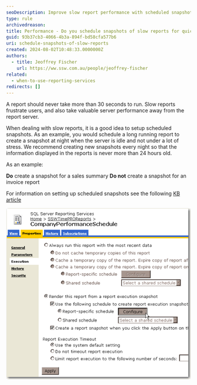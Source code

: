 ```yaml
---
seoDescription: Improve slow report performance with scheduled snapshots; create nightly backups for fast, fresh data access.
type: rule
archivedreason:
title: Performance - Do you schedule snapshots of slow reports for quicker access?
guid: 93b37cb3-4066-4b3a-894f-bd58cfa577b6
uri: schedule-snapshots-of-slow-reports
created: 2024-08-02T10:48:33.0000000Z
authors:
  - title: Jeoffrey Fischer
    url: https://ww.ssw.com.au/people/jeoffrey-fischer
related:
  - when-to-use-reporting-services
redirects: []
---
```


A report should never take more than 30 seconds to run. Slow reports frustrate users, and also take valuable server performance away from the report server.

<!--endintro-->

When dealing with slow reports, it is a good idea to setup scheduled snapshots. As an example, you would schedule a long running report to create a snapshot at night when the server is idle and not under a lot of stress. We recommend creating new snapshots every night so that the information displayed in the reports is never more than 24 hours old.

As an example:

**Do** create a snapshot for a sales summary
**Do not** create a snapshot for an invoice report

For information on setting up scheduled snapshots see the following [KB article](http://www.ssw.com.au/ssw/KB/KB.aspx?KBID=Q1119699)

![Figure: Create a scheduled snapshot of slow reports to improve performance](KBQ1119699_2.gif)
